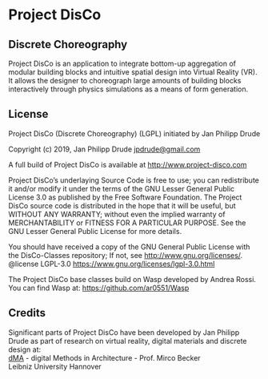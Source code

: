 # Project DisCo

## Discrete Choreography
Project DisCo is an application to integrate bottom-up aggregation of 
modular building blocks and intuitive spatial design into Virtual Reality (VR).
It allows the designer to choreograph large amounts of building blocks 
interactively through physics simulations as a means of form generation.

## License
Project DisCo (Discrete Choreography) (LGPL) initiated by Jan Philipp Drude

Copyright (c) 2019, Jan Philipp Drude <jpdrude@gmail.com>

A full build of Project DisCo is available at <http://www.project-disco.com>

Project DisCo’s underlaying Source Code is free to use; you can redistribute it and/or modify it under the terms of the GNU Lesser General Public License 3.0 as published by the Free Software Foundation.
The Project DisCo source code is distributed in the hope that it will be useful, but WITHOUT ANY WARRANTY; without even the implied warranty of MERCHANTABILITY or FITNESS FOR A PARTICULAR PURPOSE. See the GNU Lesser General Public License for more details.

You should have received a copy of the GNU General Public License with the DisCo-Classes repository; If not, see http://www.gnu.org/licenses/.
@license LGPL-3.0 https://www.gnu.org/licenses/lgpl-3.0.html

The Project DisCo base classes build on Wasp developed by Andrea Rossi.
You can find Wasp at: <https://github.com/ar0551/Wasp>

## Credits

Significant parts of Project DisCo have been developed by Jan Philipp Drude
as part of research on virtual reality, digital materials and 
discrete design at: <br/>
[dMA](https://www.dma.uni-hannover.de/) - digital Methods in Architecture - Prof. Mirco Becker <br/>
Leibniz University Hannover
